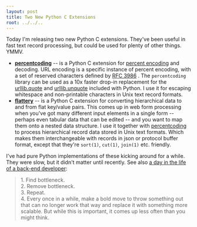 ```yaml
---
layout: post
title: Two New Python C Extensions
root: ../../..
---
```


Today I'm releasing two new Python C extensions. They've been useful in fast text record processing, but could be used for plenty of other things. YMMV.

* __[percentcoding](https://github.com/acg/python-percentcoding)__ -- is a Python C extension for [percent encoding](http://en.wikipedia.org/wiki/Percent-encoding) and decoding. URL encoding is a specific instance of percent encoding, with a set of reserved characters defined by [RFC 3986](http://tools.ietf.org/html/rfc3986#section-2.1) . The `percentcoding` library can be used as a 10x faster drop-in replacement for the [urllib.quote](http://docs.python.org/library/urllib.html?highlight=urllib#urllib.quote) and [urllib.unquote](http://docs.python.org/library/urllib.html?highlight=urllib#urllib.unquote) included with Python. I use it for escaping whitespace and non-printable characters in Unix text record formats.
* __[flattery](https://github.com/acg/python-flattery)__ -- is a Python C extension for converting hierarchical data to and from flat key/value pairs. This comes up in web form processing when you've got many different input elements in a single form -- perhaps even tabular data that can be edited -- and you want to map them onto a nested data structure. I use it together with [percentcoding](https://github.com/acg/python-percentcoding) to process hierarchical record data stored in Unix text formats. Which makes them interchangeable with records in json or protocol buffer format, except that they're `sort(1)`, `cut(1)`, `join(1)` etc. friendly.

I've had pure Python implementations of these kicking around for a while. They were slow, but it didn't matter until recently. See also [a day in the life of a back-end developer](http://news.ycombinator.com/item?id=2290357):

> 1\. Find bottleneck. <br/>
> 2\. Remove bottleneck. <br/>
> 3\. Repeat. <br/>
> 4\. Every once in a while, make a bold move to throw something out that can no longer work that way and replace it with something more scalable. But while this is important, it comes up less often than you might think.

